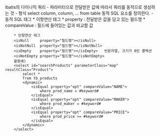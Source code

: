 ibatis의 다이나믹  쿼리
	- 파라미터으로 전달받은 값에 따라서 쿼리를 동적으로 생성하는 것
	- 형식
		select column, column, ...
		from table
		<dynamic>
			동적 SQL 요소를 정의한다.
		</dynamic>
	- 동적 SQL 태그
		* 이항연산 태그
		<isEqual 	property="필드명" compareValue="값"></isEqual>
		<isNotEqual 	property="" compareValue=""></isNotEqual>
		<isGreaterThan 	property="" compareValue=""></isGreaterThan>
		<isGreaterEqual property="" compareValue=""></isGreaterEqual>
		<isLessThan 	property="" compareValue=""></isLessThan>
		<isLessEqual 	property="" compareValue=""></isLessEqual>
		* property : 전달받은 값을 담고 있는 필드명
		* compareValue : 필드에 들어있는 값과 비교할 값
		
		* 단항연산 태그
		<isNull		property="필드명"></isNull>
		<isNotNull	property="필드명"></isNotNull>
		<isEmpty	property="필드명"></isEmpty>	빈문자열, 크기가 0인 콜렉션
		<isNotEmpty	property="필드명"></isNotEmpty>
		활용예)
		<select id="searchProducts" parameterClass="map" resultClass="Product"> 
			select *
			from tb_products
			<dynamic>
				<isEqual property="opt" compareValue="NAME">
					where prod_name = #keyword#
				</isEqual>
				<isEqual property="opt" compareValue="MAKER">
					where prod_maker = #keyword#
				</isEqual>
				<isEqual property="opt" compareValue="PRICE">
					where prod_price >= #keyword#
				</isEqual>
			</dynamic>
		</select> 
			
		

